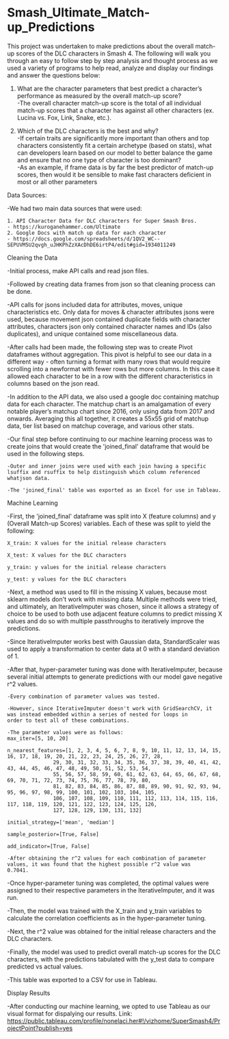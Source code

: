 # Smash_Ultimate_Match-up_Predictions

This project was undertaken to make predictions about the overall match-up scores of the DLC characters in Smash 4.
The following will walk you through an easy to follow step by step analysis and thought process as we used a variety of programs to help 
read, analyze and display our findings and answer the questions below: 

1. What are the character parameters that best predict a character’s
performance as measured by the overall match-up score?    
-The overall character match-up score is the total of all individual     
match-up scores that a character has against all other characters (ex. Lucina vs. Fox, Link, Snake, etc.).

2. Which of the DLC characters is the best and why?    
-If certain traits are significantly more important than others and top characters consistently fit a certain archetype (based on stats), 
what can developers learn based on our model to better balance the game and ensure that no one type of character is too dominant?    
-As an example, if frame data is by far the best predictor of match-up scores, then would it be sensible to make fast characters deficient 
in most or all other parameters

Data Sources: 

-We had two main data sources that were used:

	1. API Character Data for DLC characters for Super Smash Bros.  
	- https://kuroganehammer.com/Ultimate
	2. Google Docs with match up data for each character
	- https://docs.google.com/spreadsheets/d/1QV2_WC--SEPUVM5U2qvgh_uJHKPhZzXAcDhDE6irtP4/edit#gid=1934011249
	

Cleaning the Data

-Initial process, make API calls and read json files.
 
-Followed by creating data frames from json so that cleaning process can be done. 

-API calls for jsons included data for attributes, moves, unique characteristics etc. Only data for moves & character attributes jsons were 
used, because movement json contained duplicate fields with character attributes, characters json only contained character names and IDs 
(also duplicates), and unique contained some miscellaneous data.

-After calls had been made, the following step was to create Pivot dataframes without aggregation.  This pivot is helpful to see our data 
in a different way - often turning a format with many rows that would require scrolling into a newformat with fewer rows but more 
columns. In this case it allowed each character to be in a row with the different characteristics in columns based on the json read.

-In addition to the API data, we also used a google doc containing matchup data for each character. The matchup chart is an amalgamation 
of every notable player’s matchup chart since 2016, only using data from 2017 and onwards. Averaging this all together, it creates a 55x55 
grid of matchup data, tier list based on matchup coverage, and various other stats.

-Our final step before continuing to our machine learning process was to create joins that would create the 'joined_final' dataframe that 
would be used in the following steps.
  
	-Outer and inner joins were used with each join having a specific lsuffix and rsuffix to help distinguish which column referenced 
	whatjson data.

	-The 'joined_final' table was exported as an Excel for use in Tableau.


Machine Learning

-First, the 'joined_final' dataframe was split into X (feature columns) and y (Overall Match-up Scores) variables. Each of these was split
to yield the following:

	X_train: X values for the initial release characters

	X_test: X values for the DLC characters

	y_train: y values for the initial release characters

	y_test: y values for the DLC characters

-Next, a method was used to fill in the missing X values, because most sklearn models don't work with missing data. Multiple methods were
tried, and ultimately, an IterativeImputer was chosen, since it allows a strategy of choice to be used to both use adjacent feature columns
to predict missing X values and do so with multiple passthroughs to iteratively improve the predictions.

-Since IterativeImputer works best with Gaussian data, StandardScaler was used to apply a transformation to center data at 0 with a standard
deviation of 1.

-After that, hyper-parameter tuning was done with IterativeImputer, because several initial attempts to generate predictions with our model
gave negative r^2 values.

	-Every combination of parameter values was tested.

	-However, since IterativeImputer doesn't work with GridSearchCV, it was instead embedded within a series of nested for loops in
	order to test all of these combinations.

	-The parameter values were as follows:
	max_iter=[5, 10, 20]
 
	n_nearest_features=[1, 2, 3, 4, 5, 6, 7, 8, 9, 10, 11, 12, 13, 14, 15, 16, 17, 18, 19, 20, 21, 22, 23, 24, 25, 26, 27, 28,
                   29, 30, 31, 32, 33, 34, 35, 36, 37, 38, 39, 40, 41, 42, 43, 44, 45, 46, 47, 48, 49, 50, 51, 52, 53, 54,
                   55, 56, 57, 58, 59, 60, 61, 62, 63, 64, 65, 66, 67, 68, 69, 70, 71, 72, 73, 74, 75, 76, 77, 78, 79, 80,
                   81, 82, 83, 84, 85, 86, 87, 88, 89, 90, 91, 92, 93, 94, 95, 96, 97, 98, 99, 100, 101, 102, 103, 104, 105,
                   106, 107, 108, 109, 110, 111, 112, 113, 114, 115, 116, 117, 118, 119, 120, 121, 122, 123, 124, 125, 126,
                   127, 128, 129, 130, 131, 132]
 
	initial_strategy=['mean', 'median']

	sample_posterior=[True, False]

	add_indicator=[True, False]

	-After obtaining the r^2 values for each combination of parameter values, it was found that the highest possible r^2 value was
	0.7041.

-Once hyper-parameter tuning was completed, the optimal values were assigned to their respective parameters in the IterativeImputer, and
it was run.

-Then, the model was trained with the X_train and y_train variables to calculate the correlation coefficients as in the hyper-parameter
tuning.

-Next, the r^2 value was obtained for the initial release characters and the DLC characters.

-Finally, the model was used to predict overall match-up scores for the DLC characters, with the predictions tabulated with the y_test data
to compare predicted vs actual values.

-This table was exported to a CSV for use in Tableau.


Display Results

-After conducting our machine learning, we opted to use Tableau as our visual format for dispalying our results. 
Link: https://public.tableau.com/profile/nonelaci.her#!/vizhome/SuperSmash4/ProjectPoint?publish=yes
